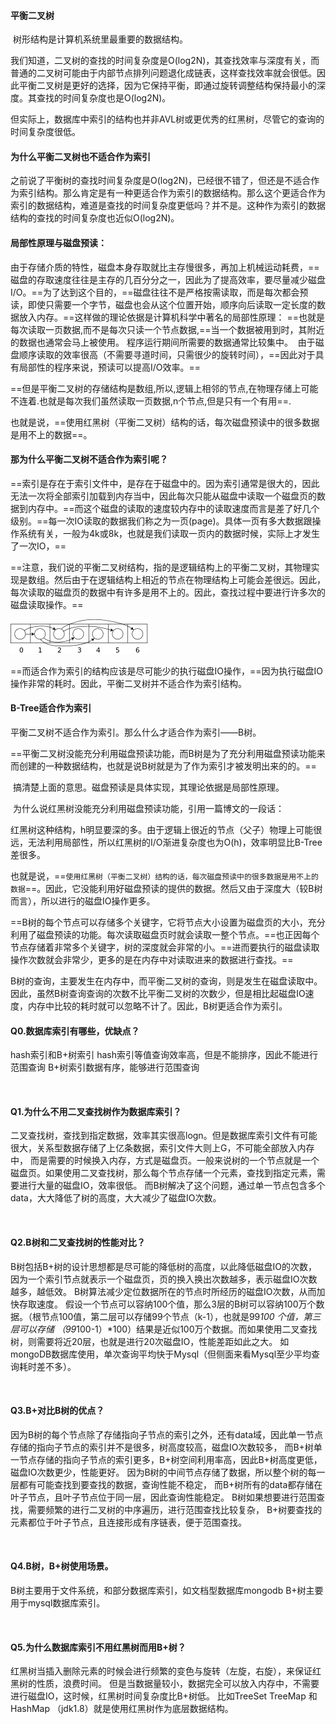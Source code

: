 #### 平衡二叉树

​	树形结构是计算机系统里最重要的数据结构。

​	我们知道，二叉树的查找的时间复杂度是O(log2N)，其查找效率与深度有关，而普通的二叉树可能由于内部节点排列问题退化成链表，这样查找效率就会很低。因此平衡二叉树是更好的选择，因为它保持平衡，即通过旋转调整结构保持最小的深度。其查找的时间复杂度也是O(log2N)。

​	但实际上，数据库中索引的结构也并非AVL树或更优秀的红黑树，尽管它的查询的时间复杂度很低。

#### 为什么平衡二叉树也不适合作为索引

​	之前说了平衡树的查找时间复杂度是O(log2N)，已经很不错了，但还是不适合作为索引结构。那么肯定是有一种更适合作为索引的数据结构。那么这个更适合作为索引的数据结构，难道是查找的时间复杂度更低吗？并不是。这种作为索引的数据结构的查找的时间复杂度也近似O(log2N)。



#### 局部性原理与磁盘预读：

​	由于存储介质的特性，磁盘本身存取就比主存慢很多，再加上机械运动耗费，==磁盘的存取速度往往是主存的几百分分之一，因此为了提高效率，要尽量减少磁盘I/O。==为了达到这个目的，==磁盘往往不是严格按需读取，而是每次都会预读，即使只需要一个字节，磁盘也会从这个位置开始，顺序向后读取一定长度的数据放入内存。==这样做的理论依据是计算机科学中著名的局部性原理： ==也就是每次读取一页数据,而不是每次只读一个节点数据,==当一个数据被用到时，其附近的数据也通常会马上被使用。 程序运行期间所需要的数据通常比较集中。 
	由于磁盘顺序读取的效率很高（不需要寻道时间，只需很少的旋转时间），==因此对于具有局部性的程序来说，预读可以提高I/O效率。==

​	==但是平衡二叉树的存储结构是数组,所以,逻辑上相邻的节点,在物理存储上可能不连着.也就是每次我们虽然读取一页数据,n个节点,但是只有一个有用==.

​	也就是说，==使用红黑树（平衡二叉树）结构的话，每次磁盘预读中的很多数据是用不上的数据==。

#### 那为什么平衡二叉树不适合作为索引呢？

​	==索引是存在于索引文件中，是存在于磁盘中的。因为索引通常是很大的，因此无法一次将全部索引加载到内存当中，因此每次只能从磁盘中读取一个磁盘页的数据到内存中。==而这个磁盘的读取的速度较内存中的读取速度而言是差了好几个级别。==每一次IO读取的数据我们称之为一页(page)。具体一页有多大数据跟操作系统有关，一般为4k或8k，也就是我们读取一页内的数据时候，实际上才发生了一次IO，==

​	==注意，我们说的平衡二叉树结构，指的是逻辑结构上的平衡二叉树，其物理实现是数组。然后由于在逻辑结构上相近的节点在物理结构上可能会差很远。因此，每次读取的磁盘页的数据中有许多是用不上的。因此，查找过程中要进行许多次的磁盘读取操作。==

![img](彻头彻尾理解B+树索引.assets/10341818-d7db2be53527944a.png)

​	==而适合作为索引的结构应该是尽可能少的执行磁盘IO操作，==因为执行磁盘IO操作非常的耗时。因此，平衡二叉树并不适合作为索引结构。

#### B-Tree适合作为索引

平衡二叉树不适合作为索引。那么什么才适合作为索引——B树。

​	==平衡二叉树没能充分利用磁盘预读功能，而B树是为了充分利用磁盘预读功能来而创建的一种数据结构，也就是说B树就是为了作为索引才被发明出来的的。==



​	搞清楚上面的意思。磁盘预读是具体实现，其理论依据是局部性原理。

​	为什么说红黑树没能充分利用磁盘预读功能，引用一篇博文的一段话：

​	红黑树这种结构，h明显要深的多。由于逻辑上很近的节点（父子）物理上可能很远，无法利用局部性，所以红黑树的I/O渐进复杂度也为O(h)，效率明显比B-Tree差很多。

​	也就是说，==`使用红黑树（平衡二叉树）结构的话，每次磁盘预读中的很多数据是用不上的数据`==。因此，它没能利用好磁盘预读的提供的数据。然后又由于深度大（较B树而言），所以进行的磁盘IO操作更多。

​	==B树的每个节点可以存储多个关键字，它将节点大小设置为磁盘页的大小，充分利用了磁盘预读的功能。每次读取磁盘页时就会读取一整个节点。==也正因每个节点存储着非常多个关键字，树的深度就会非常的小。==进而要执行的磁盘读取操作次数就会非常少，更多的是在内存中对读取进来的数据进行查找。==

​	B树的查询，主要发生在内存中，而平衡二叉树的查询，则是发生在磁盘读取中。因此，虽然B树查询查询的次数不比平衡二叉树的次数少，但是相比起磁盘IO速度，内存中比较的耗时就可以忽略不计了。因此，B树更适合作为索引。















#### Q0.数据库索引有哪些，优缺点？

hash索引和B+树索引
hash索引等值查询效率高，但是不能排序，因此不能进行范围查询
B+树索引数据有序，能够进行范围查询

 

#### Q1.为什么不用二叉查找树作为数据库索引？

二叉查找树，查找到指定数据，效率其实很高logn。但是数据库索引文件有可能很大，关系型数据存储了上亿条数据，索引文件大则上G，不可能全部放入内存中，
而是需要的时候换入内存，方式是磁盘页。一般来说树的一个节点就是一个磁盘页。如果使用二叉查找树，那么每个节点存储一个元素，查找到指定元素，需要进行大量的磁盘IO，效率很低。
而B树解决了这个问题，通过单一节点包含多个data，大大降低了树的高度，大大减少了磁盘IO次数。

 

#### Q2.B树和二叉查找树的性能对比？

B树包括B+树的设计思想都是尽可能的降低树的高度，以此降低磁盘IO的次数，因为一个索引节点就表示一个磁盘页，页的换入换出次数越多，表示磁盘IO次数越多，越低效。
B树算法减少定位数据所在的节点时所经历的磁盘IO次数，从而加快存取速度。
假设一个节点可以容纳100个值，那么3层的B树可以容纳100万个数据。（根节点100值，第二层可以存储99个节点（k-1），也就是99*100 个值，第三层可以存储
（99*100-1）*100）结果是近似100万个数据。而如果使用二叉查找树，则需要将近20层，也就是进行20次磁盘IO，性能差距如此之大。
如mongoDB数据库使用，单次查询平均快于Mysql（但侧面来看Mysql至少平均查询耗时差不多）。

 

#### Q3.B+对比B树的优点？

因为B树的每个节点除了存储指向子节点的索引之外，还有data域，因此单一节点存储的指向子节点的索引并不是很多，树高度较高，磁盘IO次数较多，
而B+树单一节点存储的指向子节点的索引更多，B+树空间利用率高，因此B+树高度更低，磁盘IO次数更少，性能更好。
因为B树的中间节点存储了数据，所以整个树的每一层都有可能查找到要查找的数据，查询性能不稳定，
而B+树所有的data都存储在叶子节点，且叶子节点位于同一层，因此查询性能稳定。
B树如果想要进行范围查找，需要频繁的进行二叉树的中序遍历，进行范围查找比较复杂，
B+树要查找的元素都位于叶子节点，且连接形成有序链表，便于范围查找。

 

#### Q4.B树，B+树使用场景。

B树主要用于文件系统，和部分数据库索引，如文档型数据库mongodb
B+树主要用于mysql数据库索引。

 

#### Q5.为什么数据库索引不用红黑树而用B+树？

红黑树当插入删除元素的时候会进行频繁的变色与旋转（左旋，右旋），来保证红黑树的性质，浪费时间。
但是当数据量较小，数据完全可以放入内存中，不需要进行磁盘IO，这时候，红黑树时间复杂度比B+树低。
比如TreeSet TreeMap 和HashMap （jdk1.8）就是使用红黑树作为底层数据结构。
